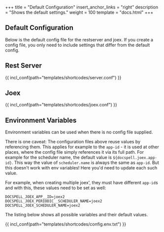 +++
title = "Default Configuration"
insert_anchor_links = "right"
description = "Shows the default settings."
weight = 100
template = "docs.html"
+++

## Default Configuration

Below is the default config file for the restserver and joex. If you
create a config file, you only need to include settings that differ
from the default config.

## Rest Server

{{ incl_conf(path="templates/shortcodes/server.conf") }}


## Joex

{{ incl_conf(path="templates/shortcodes/joex.conf") }}


## Environment Variables

Environment variables can be used when there is no config file
supplied.

There is one caveat: The configuration files above reuse values by
referencing them. This applies for example to the `app-id` - it is
used at other places, where the config file simply references it via
its full path. For example for the scheduler name, the default value
is `${docspell.joex.app-id}`. This way the value of `scheduler.name`
is always the same as `app-id`. But this doesn't work with env
variables! Here you'd need to update each such value.

For example, when creating multiple joex', they must have different
`app-id`s and with this, these values need to be set as well:

```
DOCSPELL_JOEX_APP__ID=joex2
DOCSPELL_JOEX_PERIODIC__SCHEDULER_NAME=joex2
DOCSPELL_JOEX_SCHEDULER_NAME=joex2
```

The listing below shows all possible variables and their default
values.

{{ incl_conf(path="templates/shortcodes/config.env.txt") }}
